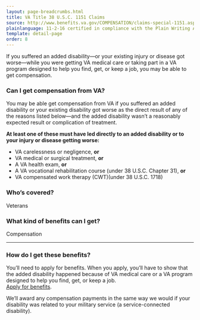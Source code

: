 ```yaml
---
layout: page-breadcrumbs.html
title: VA Title 38 U.S.C. 1151 Claims
source: http://www.benefits.va.gov/COMPENSATION/claims-special-1151.asp
plainlanguage: 11-2-16 certified in compliance with the Plain Writing Act
template: detail-page
order: 8
---
```


<div class="va-introtext">

If you suffered an added disability—or your existing injury or disease got worse—while you were getting VA medical care or taking part in a VA program designed to help you find, get, or keep a job, you may be able to get compensation.

</div>

<div class="feature" markdown="1">

### Can I get compensation from VA?

You may be able get compensation from VA if you suffered an added disability or your existing disability got worse as the direct result of any of the reasons listed below—and the added disability wasn’t a reasonably expected result or complication of treatment.

**At least one of these must have led directly to an added disability or to your injury or disease getting worse:**
  - VA carelessness or negligence, **or**
  - VA medical or surgical treatment, **or**
  - A VA health exam, **or**
  - A VA vocational rehabilitation course (under 38 U.S.C. Chapter 31), **or**
  - VA compensated work therapy (CWT)(under 38 U.S.C. 1718)
  
### Who’s covered?
Veterans
</div>

### What kind of benefits can I get?

Compensation 

-----

### How do I get these benefits?

You’ll need to apply for benefits. When you apply, you’ll have to show that the added disability happened because of VA medical care or a VA program designed to help you find, get, or keep a job. <br>
[Apply for benefits](/disability/how-to-file-claim/).

We’ll award any compensation payments in the same way we would if your disability was related to your military service (a service-connected disability).




